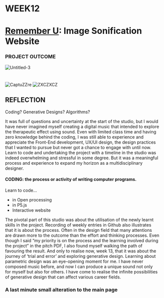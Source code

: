 # WEEK12
# [Remember U](https://yerim-kim.github.io/slave2algorithm/): Image Sonification Website
### PROJECT OUTCOME




![Untitled-3](https://user-images.githubusercontent.com/68723268/96799294-8c5f6a00-144e-11eb-9102-4347e9cec546.gif)
#
![CaptuZZre](https://user-images.githubusercontent.com/68723268/96799203-502c0980-144e-11eb-85b4-592cf3f565c7.JPG)     ![ZXCZXCZ](https://user-images.githubusercontent.com/68723268/96799206-515d3680-144e-11eb-85af-a15ed12b14bd.JPG)


## REFLECTION
Coding? Generative Designs? Algorithms? 

It was full of questions and uncertainty at the start of the studio, but I would have never imagined myself creating a digital music that intended to explore the therapeutic effect using sound. Even with limited class time and having zero knowledge behind the coding, I was still able to experience and appreciate the Front-End development, UX/UI design, the design practices that I wanted to pursue but never got a chance to engage with until now. Learn to code and undertaking the project with a timeline in the studio was indeed overwhelming and stressful in some degree. But it was a meaningful process and experience to expand my horizon as a multidisciplinary designer.

#### CODING: the process or activity of writing computer programs.

Learn to code...
* in Open processing
* in P5.js
* Interactive website

The pivotal part of this studio was about the utilisation of the newly learnt skills in the project. Recording of weekly entries in Github also illustrates that it is about the process. Often in the design field that many attentions are drawn more to the outcome than the effort and thinking processes. Even though I said “my priority is on the process and the learning involved during the project” in the pitch PDF, I also found myself walking the path of favouring the result. And only to realise now, week 13, that it was about the journey of ‘trial and error’ and exploring generative design. Learning about parametric design was an eye-opening moment for me. I have never composed music before, and now I can produce a unique sound not only for myself but also for others. I have come to realise the infinite possibilities of generative design that can affect various career fields.

### A last minute small alteration to the main page




